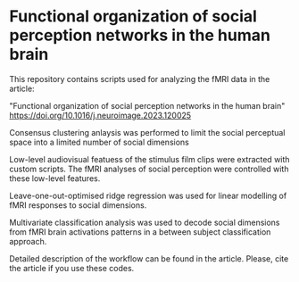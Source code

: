 # Functional organization of social perception networks in the human brain
This repository contains scripts used for analyzing the fMRI data in the article:

"Functional organization of social perception networks in the human brain" 
https://doi.org/10.1016/j.neuroimage.2023.120025

Consensus clustering anlaysis was performed to limit the social perceptual space
into a limited number of social dimensions

Low-level audiovisual featuess of the stimulus film clips were extracted with custom scripts.
The fMRI analyses of social perception were controlled with these low-level features.

Leave-one-out-optimised ridge regression was used for linear modelling of fMRI responses to social dimensions.

Multivariate classification analysis was used to decode social dimensions 
from fMRI brain activations patterns in a between subject classification approach.

Detailed description of the workflow can be found in the article.
Please, cite the article if you use these codes.
